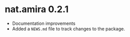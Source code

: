 # nat.amira 0.2.1

* Documentation improvements
* Added a `NEWS.md` file to track changes to the package.
